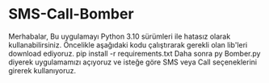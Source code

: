 # SMS-Call-Bomber
Merhabalar,
Bu uygulamayı Python 3.10 sürümleri ile hatasız olarak kullanabilirsiniz.
Öncelikle aşağıdaki kodu çalıştırarak gerekli olan lib'leri download ediyoruz.
pip install -r requirements.txt
Daha sonra py Bomber.py diyerek uygulamamızı açıyoruz ve isteğe göre SMS veya Call seçeneklerini girerek kullanıyoruz.
